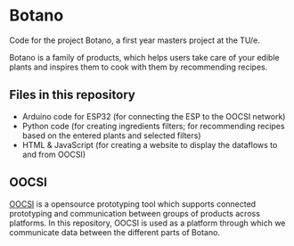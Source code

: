 # Botano
Code for the project Botano, a first year masters project at the TU/e.

Botano is a family of products, which helps users take care of your edible plants and inspires them to cook with them by recommending recipes.

## Files in this repository
- Arduino code for ESP32 (for connecting the ESP to the OOCSI network)
- Python code (for creating ingredients filters; for recommending recipes based on the entered plants and selected filters) 
- HTML & JavaScript (for creating a website to display the dataflows to and from OOCSI) 

## OOCSI
[OOCSI](https://github.com/iddi/oocsi) is a opensource prototyping tool which supports connected prototyping and communication between groups of products across platforms.
In this repository, OOCSI is used as a platform through which we communicate data between the different parts of Botano. 
